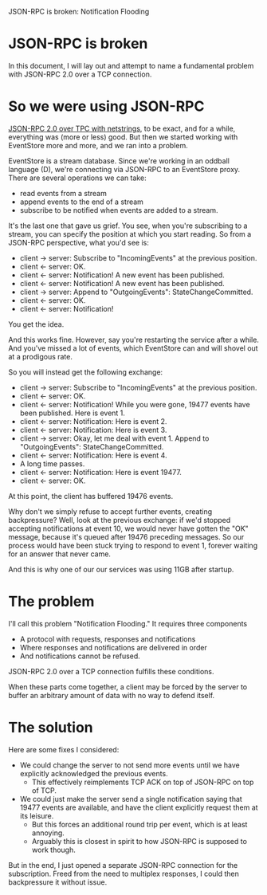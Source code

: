 JSON-RPC is broken: Notification Flooding
# JSON-RPC is broken

In this document, I will lay out and attempt to name a fundamental problem with JSON-RPC 2.0 over a TCP connection.

# So we were using JSON-RPC

[JSON-RPC 2.0 over TPC with netstrings](https://www.simple-is-better.org/json-rpc/transport_sockets.html#netstrings),
to be exact, and for a while, everything was (more or less) good. But then we started working with EventStore more
and more, and we ran into a problem.

EventStore is a stream database. Since we're working in an oddball language (D), we're connecting via JSON-RPC to
an EventStore proxy. There are several operations we can take:

- read events from a stream
- append events to the end of a stream
- subscribe to be notified when events are added to a stream.

It's the last one that gave us grief. You see, when you're subscribing to a stream, you can specify the position
at which you start reading. So from a JSON-RPC perspective, what you'd see is:

- client -> server: Subscribe to "IncomingEvents" at the previous position.
- client <- server: OK.
- client <- server: Notification! A new event has been published.
- client <- server: Notification! A new event has been published.
- client -> server: Append to "OutgoingEvents": StateChangeCommitted.
- client <- server: OK.
- client <- server: Notification!

You get the idea.

And this works fine. However, say you're restarting the service after a while. And you've missed a lot of events,
which EventStore can and will shovel out at a prodigous rate.

So you will instead get the following exchange:

- client -> server: Subscribe to "IncomingEvents" at the previous position.
- client <- server: OK.
- client <- server: Notification! While you were gone, 19477 events have been published. Here is event 1.
- client <- server: Notification: Here is event 2.
- client <- server: Notification: Here is event 3.
- client -> server: Okay, let me deal with event 1. Append to "OutgoingEvents": StateChangeCommitted.
- client <- server: Notification: Here is event 4.
- A long time passes.
- client <- server: Notification: Here is event 19477.
- client <- server: OK.

At this point, the client has buffered 19476 events.

Why don't we simply refuse to accept further events, creating backpressure? Well, look at the previous exchange: if
we'd stopped accepting notifications at event 10, we would never have gotten the "OK" message, because it's queued
after 19476 preceding messages. So our process would have been stuck trying to respond to event 1, forever waiting
for an answer that never came.

And this is why one of our our services was using 11GB after startup.

# The problem

I'll call this problem "Notification Flooding." It requires three components

- A protocol with requests, responses and notifications
- Where responses and notifications are delivered in order
- And notifications cannot be refused.

JSON-RPC 2.0 over a TCP connection fulfills these conditions.

When these parts come together, a client may be forced by the server to buffer an arbitrary amount of data with no
way to defend itself.

# The solution

Here are some fixes I considered:

- We could change the server to not send more events until we have explicitly acknowledged the previous events.
  - This effectively reimplements TCP ACK on top of JSON-RPC on top of TCP.
- We could just make the server send a single notification saying that 19477 events are available, and have the client
  explicitly request them at its leisure.
  - But this forces an additional round trip per event, which is at least annoying.
  - Arguably this is closest in spirit to how JSON-RPC is supposed to work though.

But in the end, I just opened a separate JSON-RPC connection for the subscription. Freed from the need to multiplex
responses, I could then backpressure it without issue.
